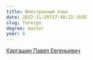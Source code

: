 ```yaml
---
title: Иностранный язык
date: 2022-11-25T17:40:22.359Z
slug: foreign
degree: master
year: 6
---
```


[Каргашин Павел Евгеньевич](./people/kargashin)
